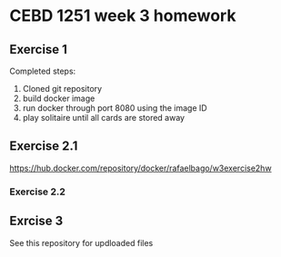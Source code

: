 # CEBD 1251 week 3 homework

## Exercise 1
Completed steps:
1. Cloned git repository
2. build docker image
3. run docker through port 8080 using the image ID
4. play solitaire until all cards are stored away

## Exercise 2.1
https://hub.docker.com/repository/docker/rafaelbago/w3exercise2hw

### Exercise 2.2

## Exrcise 3
See this repository for updloaded files
